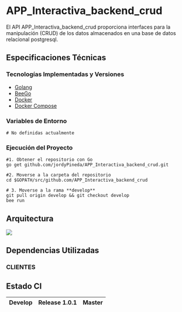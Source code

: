 # APP_Interactiva_backend_crud

El API APP_Interactiva_backend_crud proporciona interfaces para la manipulación (CRUD) de los datos almacenados en una base de datos relacional postgresql. 

## Especificaciones Técnicas

### Tecnologías Implementadas y Versiones

- [Golang](https://github.com/udistrital/introduccion_oas/blob/master/instalacion_de_herramientas/golang.md)
- [BeeGo](https://github.com/udistrital/introduccion_oas/blob/master/instalacion_de_herramientas/beego.md)
- [Docker](https://docs.docker.com/engine/install/ubuntu/)
- [Docker Compose](https://docs.docker.com/compose/)

### Variables de Entorno

```shell
# No definidas actualmente
```

### Ejecución del Proyecto

```shell
#1. Obtener el repositorio con Go
go get github.com/jordyPineda/APP_Interactiva_backend_crud.git

#2. Moverse a la carpeta del repositorio
cd $GOPATH/src/github.com/APP_Interactiva_backend_crud

# 3. Moverse a la rama **develop**
git pull origin develop && git checkout develop
bee run

```
## Arquitectura

![](arquitectura.png)

## Dependencias Utilizadas

### CLIENTES

## Estado CI

| Develop | Release 1.0.1 | Master |
| -- | -- | -- |
